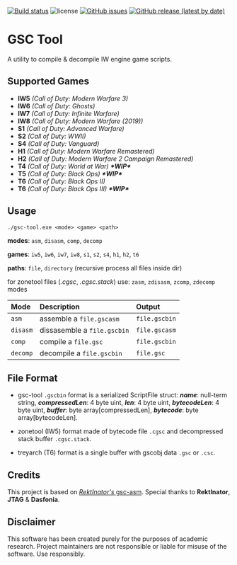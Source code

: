 [![Build status](https://ci.appveyor.com/api/projects/status/defmhg4753c1ap1o?svg=true)](https://ci.appveyor.com/project/xensik/gsc-tool)
![license](https://img.shields.io/github/license/xensik/gsc-tool.svg)
[![GitHub issues](https://img.shields.io/github/issues/xensik/gsc-tool)](https://github.com/xensik/gsc-tool/issues)
[![GitHub release (latest by date)](https://img.shields.io/github/v/release/xensik/gsc-tool)](https://github.com/xensik/gsc-tool/releases)
# GSC Tool
A utility to compile & decompile IW engine game scripts.
## Supported Games
- **IW5** *(Call of Duty: Modern Warfare 3)*
- **IW6** *(Call of Duty: Ghosts)*
- **IW7** *(Call of Duty: Infinite Warfare)*
- **IW8** *(Call of Duty: Modern Warfare (2019))*
- **S1** *(Call of Duty: Advanced Warfare)*
- **S2** *(Call of Duty: WWII)*
- **S4** *(Call of Duty: Vanguard)*
- **H1** *(Call of Duty: Modern Warfare Remastered)*
- **H2** *(Call of Duty: Modern Warfare 2 Campaign Remastered)*
- **T4** *(Call of Duty: World at War)* ***\*WIP\****
- **T5** *(Call of Duty: Black Ops)* ***\*WIP\****
- **T6** *(Call of Duty: Black Ops II)*
- **T6** *(Call of Duty: Black Ops III)* ***\*WIP\****
## Usage
``./gsc-tool.exe <mode> <game> <path>``

**modes**: `asm`, `disasm`, `comp`, `decomp`

**games**: `iw5`, `iw6`, `iw7`, `iw8`, `s1`, `s2`, `s4`, `h1`, `h2`, `t6`

**paths**: `file`, `directory` (recursive process all files inside dir)

for zonetool files (*.cgsc*, *.cgsc.stack*) use: `zasm`, `zdisasm`, `zcomp`, `zdecomp` modes

| Mode     |Description                | Output      |
|:---------|:--------------------------|:------------|
|`asm`     |assemble a `file.gscasm`   |`file.gscbin`|
|`disasm`  |dissasemble a `file.gscbin`|`file.gscasm`|
|`comp`    |compile a `file.gsc`       |`file.gscbin`|
|`decomp`  |decompile a `file.gscbin`  |`file.gsc`   |

## File Format
- gsc-tool ``.gscbin`` format is a serialized ScriptFile struct: ***name***: null-term string, ***compressedLen***: 4 byte uint, ***len***: 4 byte uint, ***bytecodeLen***: 4 byte uint, ***buffer***: byte array[compressedLen], ***bytecode***: byte array[bytecodeLen].

- zonetool (IW5) format made of bytecode file ``.cgsc`` and decompressed stack buffer ``.cgsc.stack``.

- treyarch (T6) format is a single buffer with gscobj data ``.gsc`` or ``.csc``.
## Credits
This project is based on  [*RektInator's* gsc-asm](https://github.com/ZoneTool/gsc-asm). Special thanks to **RektInator**, **JTAG** & **Dasfonia**.
## Disclaimer
This software has been created purely for the purposes of academic research. Project maintainers are not responsible or liable for misuse of the software. Use responsibly.
